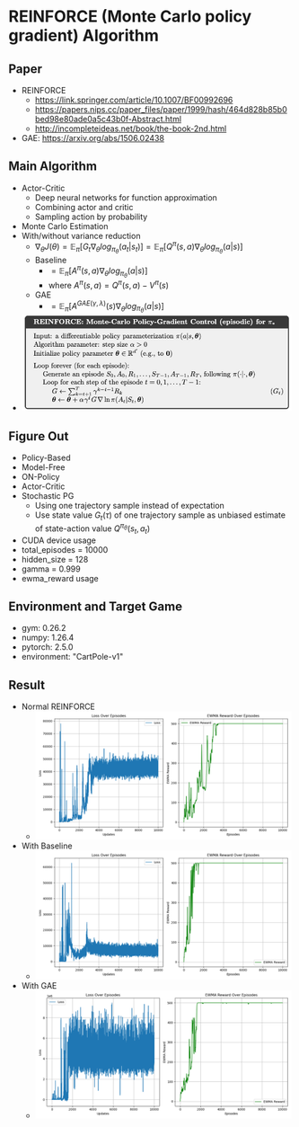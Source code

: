 # REINFORCE (Monte Carlo policy gradient) Algorithm
## Paper
* REINFORCE
  * https://link.springer.com/article/10.1007/BF00992696
  * https://papers.nips.cc/paper_files/paper/1999/hash/464d828b85b0bed98e80ade0a5c43b0f-Abstract.html
  * http://incompleteideas.net/book/the-book-2nd.html
* GAE: https://arxiv.org/abs/1506.02438
## Main Algorithm
* Actor-Critic
  * Deep neural networks for function approximation
  * Combining actor and critic
  * Sampling action by probability
* Monte Carlo Estimation
* With/without variance reduction
  * $\nabla_\theta J(\theta)=\mathbb E_{\pi}[G_t\nabla_\theta log_{\pi_\theta}(a_t|s_t)]=\mathbb E_{\pi}[Q^\pi(s,a)\nabla_\theta log_{\pi_\theta}(a|s)]$
  * Baseline
    * $=\mathbb E_{\pi}[A^\pi(s,a)\nabla_\theta log_{\pi_\theta}(a|s)]$
    * where $A^\pi(s,a)=Q^\pi(s,a)-V^\pi(s)$
  * GAE
    * $=\mathbb E_{\pi}[A^{GAE(\gamma,\lambda)}(s)\nabla_\theta log_{\pi_\theta}(a|s)]$
* ![REINFORCE-Algorithm](REINFORCE.png)
## Figure Out
* Policy-Based
* Model-Free
* ON-Policy
* Actor-Critic
* Stochastic PG
  * Using one trajectory sample instead of expectation
  * Use state value $G_t(\tau)$ of one trajectory sample as unbiased estimate of state-action value $Q^{\pi_\theta}(s_t,a_t)$
* CUDA device usage
* total_episodes = 10000
* hidden_size = 128
* gamma = 0.999
* ewma_reward usage
## Environment and Target Game
* gym: 0.26.2
* numpy: 1.26.4 
* pytorch: 2.5.0 
* environment: "CartPole-v1"
## Result
* Normal REINFORCE
  * ![REINFORCE-1-plot](./REINFORCE_plot-whole.png)
* With Baseline
  * ![REINFORCE-Baseline-1-plot](./REINFORCE-Baseline_plot-whole.png)
* With GAE
  * ![REINFORCE-GAE-1-plot](./REINFORCE-GAE_plot-whole.png)